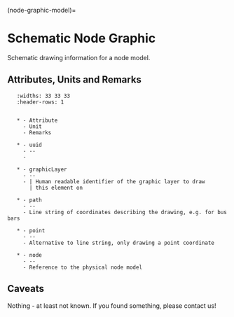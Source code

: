 (node-graphic-model)=

# Schematic Node Graphic

Schematic drawing information for a node model.

## Attributes, Units and Remarks

```{list-table}
   :widths: 33 33 33
   :header-rows: 1


   * - Attribute
     - Unit
     - Remarks

   * - uuid
     - --
     -

   * - graphicLayer
     - --
     - | Human readable identifier of the graphic layer to draw
       | this element on

   * - path
     - --
     - Line string of coordinates describing the drawing, e.g. for bus bars

   * - point
     - --
     - Alternative to line string, only drawing a point coordinate

   * - node
     - --
     - Reference to the physical node model

```

## Caveats

Nothing - at least not known.
If you found something, please contact us!

